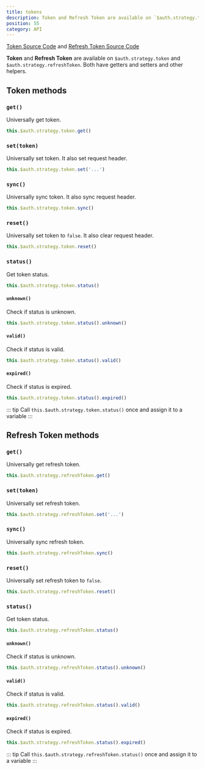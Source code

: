 ```yaml
---
title: tokens
description: Token and Refresh Token are available on `$auth.strategy.token` and `$auth.strategy.refreshToken`. Both have getters and setters and other helpers.
position: 55
category: API
---
```


[Token Source Code](https://github.com/nuxt-community/auth-module/blob/dev/src/inc/token.ts) and [Refresh Token Source Code](https://github.com/nuxt-community/auth-module/blob/dev/src/inc/refresh-token.ts)

**Token** and **Refresh Token** are available on `$auth.strategy.token` and `$auth.strategy.refreshToken`. Both have getters and setters and other helpers.

## Token methods

### `get()`

Universally get token.

```js
this.$auth.strategy.token.get()
```

### `set(token)`

Universally set token. It also set request header.

```js
this.$auth.strategy.token.set('...')
```

### `sync()`

Universally sync token. It also sync request header.

```js
this.$auth.strategy.token.sync()
```

### `reset()`

Universally set token to `false`. It also clear request header.

```js
this.$auth.strategy.token.reset()
```

### `status()`

Get token status.

```js
this.$auth.strategy.token.status()
```

#### `unknown()`

Check if status is unknown.

```js
this.$auth.strategy.token.status().unknown()
```

#### `valid()`

Check if status is valid.

```js
this.$auth.strategy.token.status().valid()
```

#### `expired()`

Check if status is expired.

```js
this.$auth.strategy.token.status().expired()
```

::: tip
Call `this.$auth.strategy.token.status()` once and assign it to a variable
:::

## Refresh Token methods

### `get()`

Universally get refresh token.

```js
this.$auth.strategy.refreshToken.get()
```

### `set(token)`

Universally set refresh token.

```js
this.$auth.strategy.refreshToken.set('...')
```

### `sync()`

Universally sync refresh token.

```js
this.$auth.strategy.refreshToken.sync()
```

### `reset()`

Universally set refresh token to `false`.

```js
this.$auth.strategy.refreshToken.reset()
```

### `status()`

Get token status.

```js
this.$auth.strategy.refreshToken.status()
```

#### `unknown()`

Check if status is unknown.

```js
this.$auth.strategy.refreshToken.status().unknown()
```

#### `valid()`

Check if status is valid.

```js
this.$auth.strategy.refreshToken.status().valid()
```

#### `expired()`

Check if status is expired.

```js
this.$auth.strategy.refreshToken.status().expired()
```

::: tip
Call `this.$auth.strategy.refreshToken.status()` once and assign it to a variable
:::
